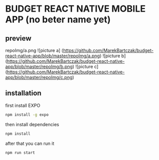 # BUDGET REACT NATIVE MOBILE APP (no beter name yet)

## preview

repoImg/a.png
![picture a] (https://github.com/MarekBartczak/budget-react-native-app/blob/master/repoImg/a.png)
![picture b] (https://github.com/MarekBartczak/budget-react-native-app/blob/master/repoImg/b.png)
![picture c] (https://github.com/MarekBartczak/budget-react-native-app/blob/master/repoImg/c.png)

## installation

first install EXPO

```bash
npm install -g expo
```

then install dependencies

```bash
npm install
```

after that you can run it

```bash
npm run start
```
